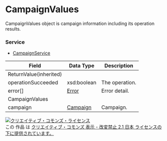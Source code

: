# CampaignValues
CampaignValues object is campaign information including its operation results.
### Service
+ [CampaignService](../services/CampaignService.md)

| Field | Data Type | Description | 
|---|---|---|
| ReturnValue(inherited)|||
| operationSucceeded| xsd:boolean| The operation. |
| error[]| <a href="./Error.md">Error</a>| Error detail. |
| CampaignValues|||
| campaign| <a href="./Campaign.md">Campaign</a>| Campaign. |
<a rel="license" href="http://creativecommons.org/licenses/by-nd/2.1/jp/"><img alt="クリエイティブ・コモンズ・ライセンス" style="border-width:0" src="https://i.creativecommons.org/l/by-nd/2.1/jp/88x31.png" /></a><br />この 作品 は <a rel="license" href="http://creativecommons.org/licenses/by-nd/2.1/jp/">クリエイティブ・コモンズ 表示 - 改変禁止 2.1 日本 ライセンスの下に提供されています。</a>
